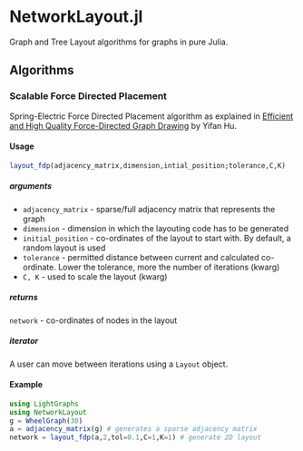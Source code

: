 # NetworkLayout.jl
Graph and Tree Layout algorithms for graphs in pure Julia.

## Algorithms

### Scalable Force Directed Placement

Spring-Electric Force Directed Placement algorithm as explained in [Efficient and High Quality Force-Directed Graph Drawing](http://yifanhu.net/PUB/graph_draw_small.pdf) by Yifan Hu.

#### Usage

```julia
layout_fdp(adjacency_matrix,dimension,intial_position;tolerance,C,K)
```
##### arguments
  * `adjacency_matrix` - sparse/full adjacency matrix that represents the graph
  * `dimension` - dimension in which the layouting code has to be generated
  * `initial_position` - co-ordinates of the layout to start with. By default, a random layout is used
  * `tolerance` - permitted distance between current and calculated co-ordinate. Lower the tolerance, more the number of iterations (kwarg)
  * `C, K` - used to scale the layout (kwarg)

##### returns
  `network` - co-ordinates of nodes in the layout
  
##### iterator

A user can move between iterations using a `Layout` object.

  
#### Example

```julia
using LightGraphs
using NetworkLayout
g = WheelGraph(30)
a = adjacency_matrix(g) # generates a sparse adjacency matrix
network = layout_fdp(a,2,tol=0.1,C=1,K=1) # generate 2D layout
```

